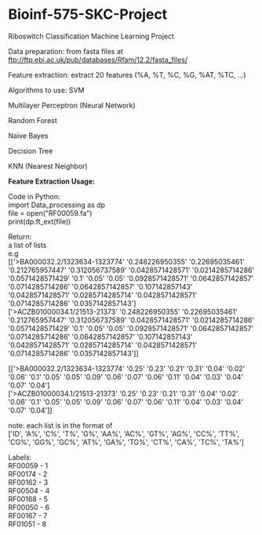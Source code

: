 # Bioinf-575-SKC-Project
Riboswitch Classification Machine Learning Project

Data preparation: from fasta files at ftp://ftp.ebi.ac.uk/pub/databases/Rfam/12.2/fasta_files/

Feature extraction: extract 20 features (%A, %T, %C, %G, %AT, %TC, ...)

Algorithms to use:
SVM

Multilayer Perceptron (Neural Network)

Random Forest

Naive Bayes

Decision Tree

KNN (Nearest Neighbor)



**Feature Extraction Usage:**

Code in Python:  
import Data_processing as dp  
file = open("RF00059.fa")  
print(dp.ft_ext(file))  

Return:  
a list of lists  
e.g    
[['>BA000032.2/1323634-1323774' '0.248226950355' '0.22695035461'
  '0.212765957447' '0.312056737589' '0.0428571428571' '0.0214285714286'
  '0.0571428571429' '0.1' '0.05' '0.05' '0.0928571428571' '0.0642857142857'
  '0.0714285714286' '0.0642857142857' '0.107142857143' '0.0428571428571'
  '0.0285714285714' '0.0428571428571' '0.0714285714286' '0.0357142857143']  
 ['>ACZB01000034.1/21513-21373' '0.248226950355' '0.22695035461'
  '0.212765957447' '0.312056737589' '0.0428571428571' '0.0214285714286'
  '0.0571428571429' '0.1' '0.05' '0.05' '0.0928571428571' '0.0642857142857'
  '0.0714285714286' '0.0642857142857' '0.107142857143' '0.0428571428571'
  '0.0285714285714' '0.0428571428571' '0.0714285714286' '0.0357142857143']]  

[['>BA000032.2/1323634-1323774' '0.25' '0.23' '0.21' '0.31' '0.04' '0.02'
  '0.06' '0.1' '0.05' '0.05' '0.09' '0.06' '0.07' '0.06' '0.11' '0.04'
  '0.03' '0.04' '0.07' '0.04']  
 ['>ACZB01000034.1/21513-21373' '0.25' '0.23' '0.21' '0.31' '0.04' '0.02'
  '0.06' '0.1' '0.05' '0.05' '0.09' '0.06' '0.07' '0.06' '0.11' '0.04'
  '0.03' '0.04' '0.07' '0.04']]

note: each list is in the format of  
['ID', 'A%', 'C%', 'T%', 'G%', 'AA%', 'AC%', 'GT%', 'AG%', 'CC%', 'TT%', 'CG%', 'GG%', 'GC%', 'AT%', 'GA%', 'TG%', 'CT%', 'CA%', 'TC%', 'TA%']  

Labels:  
RF00059 - 1   
RF00174 - 2   
RF00162 - 3   
RF00504 - 4  
RF00168 - 5  
RF00050 - 6  
RF00167 - 7  
RF01051 - 8  

